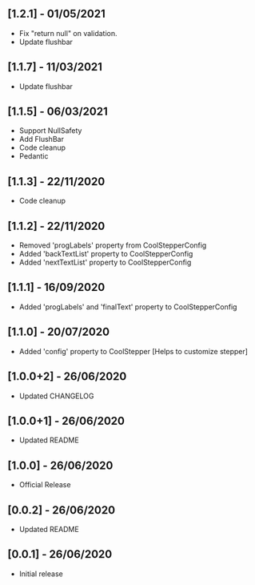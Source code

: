 ## [1.2.1] - 01/05/2021

- Fix "return null" on validation.
- Update flushbar

## [1.1.7] - 11/03/2021

- Update flushbar

## [1.1.5] - 06/03/2021

- Support NullSafety
- Add FlushBar
- Code cleanup
- Pedantic

## [1.1.3] - 22/11/2020

- Code cleanup

## [1.1.2] - 22/11/2020

- Removed 'progLabels' property from CoolStepperConfig
- Added 'backTextList' property to CoolStepperConfig
- Added 'nextTextList' property to CoolStepperConfig

## [1.1.1] - 16/09/2020

- Added 'progLabels' and 'finalText' property to CoolStepperConfig

## [1.1.0] - 20/07/2020

- Added 'config' property to CoolStepper [Helps to customize stepper]

## [1.0.0+2] - 26/06/2020

- Updated CHANGELOG

## [1.0.0+1] - 26/06/2020

- Updated README

## [1.0.0] - 26/06/2020

- Official Release

## [0.0.2] - 26/06/2020

- Updated README

## [0.0.1] - 26/06/2020

- Initial release
